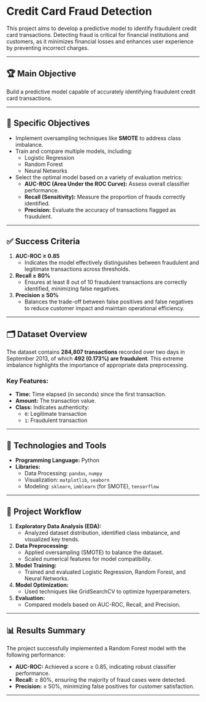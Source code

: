 # Credit Card Fraud Detection

This project aims to develop a predictive model to identify fraudulent credit card transactions. Detecting fraud is critical for financial institutions and customers, as it minimizes financial losses and enhances user experience by preventing incorrect charges.

---

## 🏆 **Main Objective**
Build a predictive model capable of accurately identifying fraudulent credit card transactions.

---

## 🎯 **Specific Objectives**
- Implement oversampling techniques like **SMOTE** to address class imbalance.
- Train and compare multiple models, including:
  - Logistic Regression
  - Random Forest
  - Neural Networks
- Select the optimal model based on a variety of evaluation metrics:
  - **AUC-ROC (Area Under the ROC Curve):** Assess overall classifier performance.
  - **Recall (Sensitivity):** Measure the proportion of frauds correctly identified.
  - **Precision:** Evaluate the accuracy of transactions flagged as fraudulent.

---

## ✅ **Success Criteria**
1. **AUC-ROC ≥ 0.85**  
   - Indicates the model effectively distinguishes between fraudulent and legitimate transactions across thresholds.
2. **Recall ≥ 80%**  
   - Ensures at least 8 out of 10 fraudulent transactions are correctly identified, minimizing false negatives.
3. **Precision ≥ 50%**  
   - Balances the trade-off between false positives and false negatives to reduce customer impact and maintain operational efficiency.

---

## 🗂 **Dataset Overview**
The dataset contains **284,807 transactions** recorded over two days in September 2013, of which **492 (0.173%) are fraudulent**. This extreme imbalance highlights the importance of appropriate data preprocessing.  

### **Key Features:**
- **Time:** Time elapsed (in seconds) since the first transaction.  
- **Amount:** The transaction value.  
- **Class:** Indicates authenticity:  
  - `0`: Legitimate transaction  
  - `1`: Fraudulent transaction  

---

## 🔧 **Technologies and Tools**
- **Programming Language:** Python  
- **Libraries:**  
  - Data Processing: `pandas`, `numpy`  
  - Visualization: `matplotlib`, `seaborn`  
  - Modeling: `sklearn`, `imblearn` (for SMOTE), `tensorflow`  

---

## 🔬 **Project Workflow**
1. **Exploratory Data Analysis (EDA):**  
   - Analyzed dataset distribution, identified class imbalance, and visualized key trends.
2. **Data Preprocessing:**  
   - Applied oversampling (SMOTE) to balance the dataset.
   - Scaled numerical features for model compatibility.
3. **Model Training:**  
   - Trained and evaluated Logistic Regression, Random Forest, and Neural Networks.
4. **Model Optimization:**  
   - Used techniques like GridSearchCV to optimize hyperparameters.
5. **Evaluation:**  
   - Compared models based on AUC-ROC, Recall, and Precision.  

---

## 📊 **Results Summary**
The project successfully implemented a Random Forest model with the following performance:  
- **AUC-ROC:** Achieved a score ≥ 0.85, indicating robust classifier performance.  
- **Recall:** ≥ 80%, ensuring the majority of fraud cases were detected.  
- **Precision:** ≥ 50%, minimizing false positives for customer satisfaction.  

---

